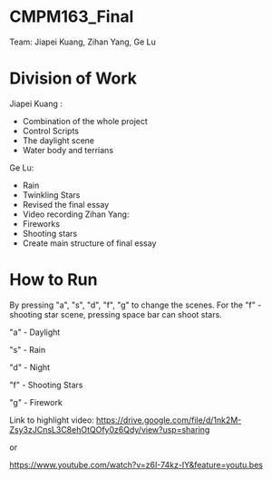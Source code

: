 # CMPM163_Final
 Team: Jiapei Kuang, Zihan Yang, Ge Lu

# Division of Work
Jiapei Kuang : 
  - Combination of the whole project
  - Control Scripts 
  - The daylight scene 
  - Water body and terrians 
 
Ge Lu:
  - Rain
  - Twinkling Stars
  - Revised the final essay  
  - Video recording
Zihan Yang:
  - Fireworks
  - Shooting stars
  - Create main structure of final essay

# How to Run
By pressing "a", "s", "d", "f", "g" to change the scenes. For the "f" - shooting star scene, pressing space bar can shoot stars.

"a" - Daylight

"s" - Rain

"d" - Night 

"f" - Shooting Stars

"g" - Firework




Link to highlight video:
 https://drive.google.com/file/d/1nk2M-Zsy3zJCnsL3C8ehOtQOfy0z6Qdy/view?usp=sharing

or

https://www.youtube.com/watch?v=z6I-74kz-IY&feature=youtu.bes
